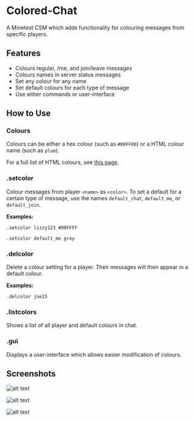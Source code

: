 # Colored-Chat

A Minetest CSM which adds functionality for colouring messages from specific players.

## Features

* Colours regular, /me, and join/leave messages
* Colours names in server status messages
* Set any colour for any name
* Set default colours for each type of message
* Use either commands or user-interface

## How to Use

### Colours

Colours can be either a hex colour (such as `#00FF00`) or a HTML colour name (such as `plum`).

For a full list of HTML colours, see [this page](https://html-color-codes.info/color-names/).

### .setcolor <name> <color>

Colour messages from player `<name>` as `<color>`. To set a default for a certain type of message, use the names `default_chat`, `default_me`, or `default_join`.

**Examples:**

`.setcolor lizzy123 #00FFFF`

`.setcolor default_me grey`

### .delcolor <name>

Delete a colour setting for a player. Their messages will then appear in a default colour.

**Examples:**

`.delcolor joe15`

### .listcolors

Shows a list of all player and default colours in chat.

### .gui

Displays a user-interface which allows easier modification of colours.

## Screenshots

![alt text](https://github.com/random-geek/Chat-color/blob/master/screenshots/Capture20.PNG "Coloured names is chat")

![alt text](https://github.com/random-geek/Chat-color/blob/master/screenshots/Capture21.PNG "Main user-interface")

![alt text](https://github.com/random-geek/Chat-color/blob/master/screenshots/Capture22.PNG "Modification view")